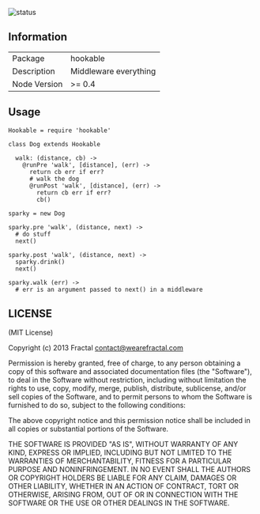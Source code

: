 ![status](https://secure.travis-ci.org/wearefractal/hookable.png?branch=master)

## Information

<table>
<tr> 
<td>Package</td><td>hookable</td>
</tr>
<tr>
<td>Description</td>
<td>Middleware everything</td>
</tr>
<tr>
<td>Node Version</td>
<td>>= 0.4</td>
</tr>
</table>

## Usage

```coffee-script
Hookable = require 'hookable'

class Dog extends Hookable

  walk: (distance, cb) ->
    @runPre 'walk', [distance], (err) ->
      return cb err if err?
      # walk the dog
      @runPost 'walk', [distance], (err) ->
        return cb err if err?
        cb()
```

```coffee-script
sparky = new Dog

sparky.pre 'walk', (distance, next) ->
  # do stuff
  next()

sparky.post 'walk', (distance, next) ->
  sparky.drink()
  next()

sparky.walk (err) ->
  # err is an argument passed to next() in a middleware

```

## LICENSE

(MIT License)

Copyright (c) 2013 Fractal <contact@wearefractal.com>

Permission is hereby granted, free of charge, to any person obtaining
a copy of this software and associated documentation files (the
"Software"), to deal in the Software without restriction, including
without limitation the rights to use, copy, modify, merge, publish,
distribute, sublicense, and/or sell copies of the Software, and to
permit persons to whom the Software is furnished to do so, subject to
the following conditions:

The above copyright notice and this permission notice shall be
included in all copies or substantial portions of the Software.

THE SOFTWARE IS PROVIDED "AS IS", WITHOUT WARRANTY OF ANY KIND,
EXPRESS OR IMPLIED, INCLUDING BUT NOT LIMITED TO THE WARRANTIES OF
MERCHANTABILITY, FITNESS FOR A PARTICULAR PURPOSE AND
NONINFRINGEMENT. IN NO EVENT SHALL THE AUTHORS OR COPYRIGHT HOLDERS BE
LIABLE FOR ANY CLAIM, DAMAGES OR OTHER LIABILITY, WHETHER IN AN ACTION
OF CONTRACT, TORT OR OTHERWISE, ARISING FROM, OUT OF OR IN CONNECTION
WITH THE SOFTWARE OR THE USE OR OTHER DEALINGS IN THE SOFTWARE.

